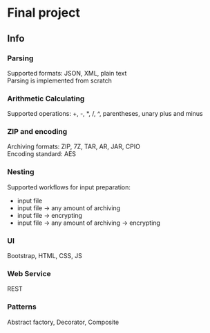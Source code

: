 # Final project

## Info
### Parsing
Supported formats: JSON, XML, plain text<br>
Parsing is implemented from scratch
### Arithmetic Calculating
Supported operations: +, -, *, /, ^, parentheses, unary plus and minus
### ZIP and encoding
Archiving formats: ZIP, 7Z, TAR, AR, JAR, CPIO<br>
Encoding standard: AES
### Nesting
Supported workflows for input preparation:
- input file
- input file -> any amount of archiving
- input file -> encrypting
- input file -> any amount of archiving -> encrypting
### UI
Bootstrap, HTML, CSS, JS
### Web Service
REST
### Patterns
Abstract factory, Decorator, Composite